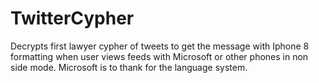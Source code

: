 # TwitterCypher
Decrypts first lawyer cypher of tweets to get the message with Iphone 8 formatting when user views feeds with Microsoft or other phones in non side mode.
Microsoft is to thank for the language system.
